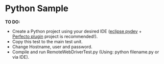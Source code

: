 # Python Sample

**TO DO:**
- Create a Python project using your desired IDE ([eclipse pydev](http://marketplace.eclipse.org/node/114) + [Perfecto plugin](https://www.perfectomobile.com/download-integrations) project is recommended!).
- Copy this test to the main test unit.
- Change Hostname, user and password.
- Compile and run RemoteWebDriverTest.py (Using: python filename.py or via IDE). 
